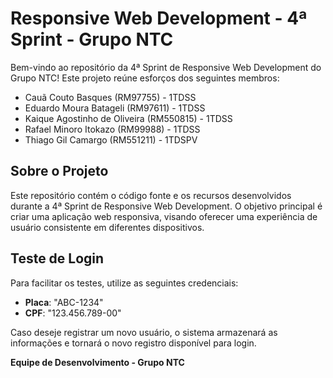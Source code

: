 # Responsive Web Development - 4ª Sprint - Grupo NTC

Bem-vindo ao repositório da 4ª Sprint de Responsive Web Development do Grupo NTC! Este projeto reúne esforços dos seguintes membros:

- Cauã Couto Basques (RM97755) - 1TDSS
- Eduardo Moura Batageli (RM97611) - 1TDSS
- Kaique Agostinho de Oliveira (RM550815) - 1TDSS
- Rafael Minoro Itokazo (RM99988) - 1TDSS
- Thiago Gil Camargo (RM551211) - 1TDSPV

## Sobre o Projeto

Este repositório contém o código fonte e os recursos desenvolvidos durante a 4ª Sprint de Responsive Web Development. O objetivo principal é criar uma aplicação web responsiva, visando oferecer uma experiência de usuário consistente em diferentes dispositivos.

## Teste de Login

Para facilitar os testes, utilize as seguintes credenciais:

- **Placa**: "ABC-1234"
- **CPF**: "123.456.789-00"

Caso deseje registrar um novo usuário, o sistema armazenará as informações e tornará o novo registro disponível para login.



**Equipe de Desenvolvimento - Grupo NTC**
